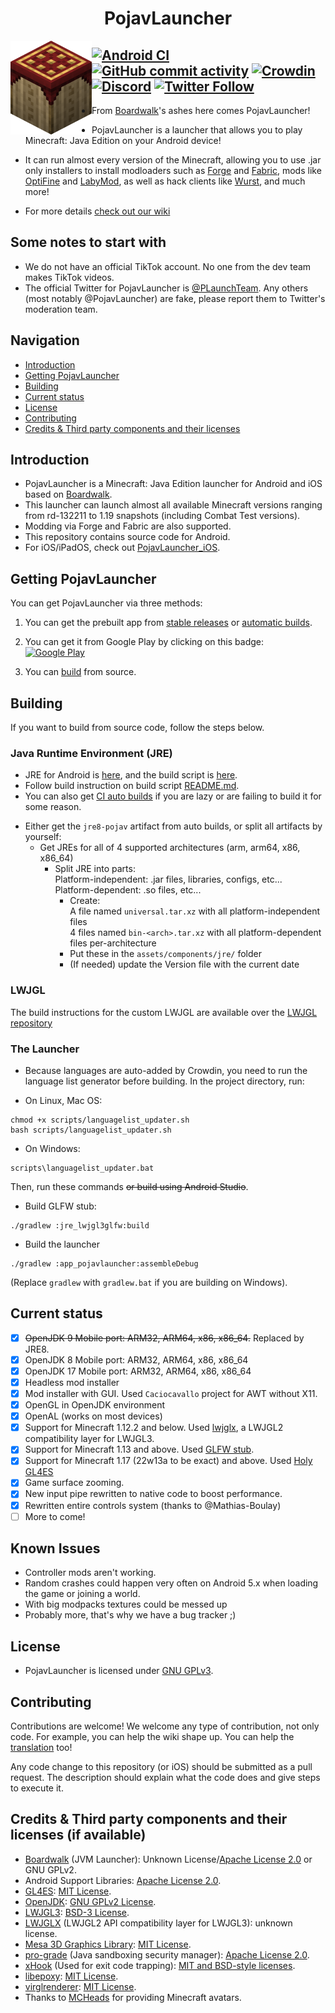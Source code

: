 <H1 align="center">PojavLauncher</H1>

<img src="https://github.com/PojavLauncherTeam/PojavLauncher/blob/v3_openjdk/app_pojavlauncher/src/main/assets/pojavlauncher.png" align="left" width="130" height="150" alt="PojavLauncher logo">

[![Android CI](https://github.com/PojavLauncherTeam/PojavLauncher/workflows/Android%20CI/badge.svg)](https://github.com/PojavLauncherTeam/PojavLauncher/actions)
[![GitHub commit activity](https://img.shields.io/github/commit-activity/m/PojavLauncherTeam/PojavLauncher)](https://github.com/PojavLauncherTeam/PojavLauncher/actions)
[![Crowdin](https://badges.crowdin.net/pojavlauncher/localized.svg)](https://crowdin.com/project/pojavlauncher)
[![Discord](https://img.shields.io/discord/724163890803638273.svg?label=&logo=discord&logoColor=ffffff&color=7389D8&labelColor=6A7EC2)](https://discord.gg/6RpEJda) 
[![Twitter Follow](https://img.shields.io/twitter/follow/plaunchteam?color=blue&style=flat-square)](https://twitter.com/PLaunchTeam)
---------
* From [Boardwalk](https://github.com/zhuowei/Boardwalk)'s ashes here comes PojavLauncher!

* PojavLauncher is a launcher that allows you to play Minecraft: Java Edition on your Android device!

* It can run almost every version of the Minecraft, allowing you to use .jar only installers to install modloaders such as [Forge](https://files.minecraftforge.net/) and [Fabric](http://fabricmc.net/), mods like [OptiFine](https://optifine.net) and [LabyMod](https://www.labymod.net/en), as well as hack clients like [Wurst](https://www.wurstclient.net/), and much more!

* For more details [check out our wiki](https://github.com/PojavLauncherTeam/PojavLauncher/wiki)
## Some notes to start with
- We do not have an official TikTok account. No one from the dev team makes TikTok videos. 
- The official Twitter for PojavLauncher is [@PLaunchTeam](https://twitter.com/PLaunchTeam). Any others (most notably @PojavLauncher) are fake, please report them to Twitter's moderation team.

## Navigation
- [Introduction](#introduction)  
- [Getting PojavLauncher](#getting-pojavlauncher)
- [Building](#building) 
- [Current status](#current-status) 
- [License](#license) 
- [Contributing](#contributing) 
- [Credits & Third party components and their licenses](#credits--third-party-components-and-their-licenses-if-available)

## Introduction 
* PojavLauncher is a Minecraft: Java Edition launcher for Android and iOS based on [Boardwalk](https://github.com/zhuowei/Boardwalk). 
* This launcher can launch almost all available Minecraft versions ranging from rd-132211 to 1.19 snapshots (including Combat Test versions). 
* Modding via Forge and Fabric are also supported. 
* This repository contains source code for Android. 
* For iOS/iPadOS, check out [PojavLauncher_iOS](https://github.com/PojavLauncherTeam/PojavLauncher_iOS).

## Getting PojavLauncher

You can get PojavLauncher via three methods:

1. You can get the prebuilt app from [stable releases](https://github.com/PojavLauncherTeam/PojavLauncher/releases) or [automatic builds](https://github.com/PojavLauncherTeam/PojavLauncher/actions).

2. You can get it from Google Play by clicking on this badge:
[![Google Play](https://play.google.com/intl/en_us/badges/static/images/badges/en_badge_web_generic.png)](https://play.google.com/store/apps/details?id=net.kdt.pojavlaunch)

3. You can [build](#building) from source.
## Building
If you want to build from source code, follow the steps below.
### Java Runtime Environment (JRE)
- JRE for Android is [here](https://github.com/PojavLauncherTeam/openjdk-multiarch-jdk8u), and the build script is [here](https://github.com/PojavLauncherTeam/android-openjdk-build-multiarch).
- Follow build instruction on build script [README.md](https://github.com/PojavLauncherTeam/android-openjdk-build-multiarch/blob/buildjre8/README.md).
- You can also get [CI auto builds](https://github.com/PojavLauncherTeam/android-openjdk-build-multiarch/actions) if you are lazy or are failing to build it for some reason.
* Either get the `jre8-pojav` artifact from auto builds, or split all artifacts by yourself:</br>
   - Get JREs for all of 4 supported architectures (arm, arm64, x86, x86_64) </br> 
      - Split JRE into parts:</br>
                Platform-independent: .jar files, libraries, configs, etc...</br>
                Platform-dependent: .so files, etc...</br>
        - Create:</br>
                A file named `universal.tar.xz` with all platform-independent files</br>
                4 files named `bin-<arch>.tar.xz` with all platform-dependent files per-architecture</br>
        - Put these in the `assets/components/jre/` folder</br>
        - (If needed) update the Version file with the current date</br>

### LWJGL
The build instructions for the custom LWJGL are available over the [LWJGL repository](https://github.com/PojavLauncherTeam/lwjgl3)

### The Launcher
- Because languages are auto-added by Crowdin, you need to run the language list generator before building. In the project directory, run:

* On Linux, Mac OS:
```
chmod +x scripts/languagelist_updater.sh
bash scripts/languagelist_updater.sh
```
* On Windows:
```
scripts\languagelist_updater.bat
```
Then, run these commands ~~or build using Android Studio~~.

* Build GLFW stub:
```
./gradlew :jre_lwjgl3glfw:build
```       
* Build the launcher
```
./gradlew :app_pojavlauncher:assembleDebug
```
(Replace `gradlew` with `gradlew.bat` if you are building on Windows).

## Current status
- [x] ~~OpenJDK 9 Mobile port: ARM32, ARM64, x86, x86_64.~~ Replaced by JRE8.
- [x] OpenJDK 8 Mobile port: ARM32, ARM64, x86, x86_64
- [x] OpenJDK 17 Mobile port: ARM32, ARM64, x86, x86_64
- [x] Headless mod installer
- [x] Mod installer with GUI. Used `Caciocavallo` project for AWT without X11.
- [x] OpenGL in OpenJDK environment
- [x] OpenAL (works on most devices)
- [x] Support for Minecraft 1.12.2 and below. Used [lwjglx](https://github.com/PojavLauncherTeam/lwjglx), a LWJGL2 compatibility layer for LWJGL3.
- [x] Support for Minecraft 1.13 and above. Used [GLFW stub](https://github.com/PojavLauncherTeam/lwjgl3-glfw-java).
- [x] Support for Minecraft 1.17 (22w13a to be exact) and above. Used [Holy GL4ES](https://github.com/PojavLauncherTeam/gl4es-114-extra)
- [x] Game surface zooming.
- [x] New input pipe rewritten to native code to boost performance.
- [x] Rewritten entire controls system (thanks to @Mathias-Boulay)
- [ ] More to come!

## Known Issues
- Controller mods aren't working.
- Random crashes could happen very often on Android 5.x when loading the game or joining a world.
- With big modpacks textures could be messed up
- Probably more, that's why we have a bug tracker ;) 

## License
- PojavLauncher is licensed under [GNU GPLv3](https://github.com/khanhduytran0/PojavLauncher/blob/master/LICENSE).

## Contributing
Contributions are welcome! We welcome any type of contribution, not only code. For example, you can help the wiki shape up. You can help the [translation](https://crowdin.com/project/pojavlauncher) too!


Any code change to this repository (or iOS) should be submitted as a pull request. The description should explain what the code does and give steps to execute it.

## Credits & Third party components and their licenses (if available)
- [Boardwalk](https://github.com/zhuowei/Boardwalk) (JVM Launcher): Unknown License/[Apache License 2.0](https://github.com/zhuowei/Boardwalk/blob/master/LICENSE) or GNU GPLv2.
- Android Support Libraries: [Apache License 2.0](https://android.googlesource.com/platform/prebuilts/maven_repo/android/+/master/NOTICE.txt).
- [GL4ES](https://github.com/PojavLauncherTeam/gl4es): [MIT License](https://github.com/ptitSeb/gl4es/blob/master/LICENSE).<br>
- [OpenJDK](https://github.com/PojavLauncherTeam/openjdk-multiarch-jdk8u): [GNU GPLv2 License](https://openjdk.java.net/legal/gplv2+ce.html).<br>
- [LWJGL3](https://github.com/PojavLauncherTeam/lwjgl3): [BSD-3 License](https://github.com/LWJGL/lwjgl3/blob/master/LICENSE.md).
- [LWJGLX](https://github.com/PojavLauncherTeam/lwjglx) (LWJGL2 API compatibility layer for LWJGL3): unknown license.<br>
- [Mesa 3D Graphics Library](https://gitlab.freedesktop.org/mesa/mesa): [MIT License](https://docs.mesa3d.org/license.html).
- [pro-grade](https://github.com/pro-grade/pro-grade) (Java sandboxing security manager): [Apache License 2.0](https://github.com/pro-grade/pro-grade/blob/master/LICENSE.txt).
- [xHook](https://github.com/iqiyi/xHook) (Used for exit code trapping): [MIT and BSD-style licenses](https://github.com/iqiyi/xHook/blob/master/LICENSE).
- [libepoxy](https://github.com/anholt/libepoxy): [MIT License](https://github.com/anholt/libepoxy/blob/master/COPYING).
- [virglrenderer](https://github.com/PojavLauncherTeam/virglrenderer): [MIT License](https://gitlab.freedesktop.org/virgl/virglrenderer/-/blob/master/COPYING).
- Thanks to [MCHeads](https://mc-heads.net) for providing Minecraft avatars.
